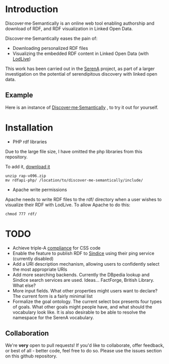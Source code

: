 # Introduction

Discover·me·Semantically is an online web tool enabling authorship and download of RDF, and RDF visualization in Linked Open Data.

Discover·me·Semantically eases the pain of:
- Downloading personalized RDF files
- Visualizing the embedded RDF content in Linked Open Data (with [LodLive](http://en.lodlive.it/))

This work has been carried out in the [SerenA](http://www.serena.ac.uk) project, as part of a larger investigation on the potential of serendipitous discovery with linked open data.

## Example

Here is an instance of [Discover·me·Semantically](http://serena.macs.hw.ac.uk/serena/discover-me-semantically/) , to try it out for yourself.

# Installation

- PHP rdf libraries

Due to the large file size, I have omitted the php libraries from this repository.

To add it, [download it](http://sourceforge.net/projects/rdfapi-php/files/latest/download)

```
unzip rap-v096.zip
mv rdfapi-php/ /location/to/discover-me-semantically/include/
```

- Apache write permissions

Apache needs to write RDF files to the rdf/ directory when a user wishes to visualize their RDF with LodLive. To allow Apache to do this:

```
chmod 777 rdf/
```

# TODO

- Achieve triple-A [compliance](http://jigsaw.w3.org/css-validator/) for CSS code
- Enable the feature to publish RDF to [Sindice](http://sindice.com/) using their ping service (currently disabled)
- Add a URI description mechanism, allowing users to confidently select the most appropriate URIs
- Add more searching backends. Currently the DBpedia lookup and Sindice search services are used. Ideas... FactForge, British Library. What else?
- More input fields. What other properties might users want to declare? The current form is a fairly minimal list
- Formalize the goal ontology. The current select box presents four types of goals. What other goals might people have, and what should the vocabulary look like. It is also desirable to be able to resolve the namespace for the SerenA vocabulary.

## Collaboration

We're **very** open to pull requests! If you'd like to collaborate, offer feedback, or best of all - better code, feel free to do so. Please use the issues section on this github repository.